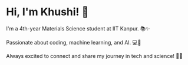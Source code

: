 # Hi, I'm Khushi! 🌟

I'm a 4th-year Materials Science student at IIT Kanpur. 📚✨

Passionate about coding, machine learning, and AI. 💻🤖

Always excited to connect and share my journey in tech and science! 🚀💫
